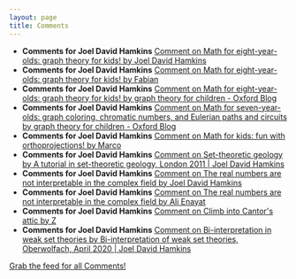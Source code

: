 ```yaml
---
layout: page
title: Comments
---
```


* **Comments for Joel David Hamkins** [Comment on Math for eight-year-olds: graph theory for kids! by Joel David Hamkins](http://jdh.hamkins.org/math-for-eight-year-olds/#comment-10808)
* **Comments for Joel David Hamkins** [Comment on Math for eight-year-olds: graph theory for kids! by Fabian](http://jdh.hamkins.org/math-for-eight-year-olds/#comment-10807)
* **Comments for Joel David Hamkins** [Comment on Math for eight-year-olds: graph theory for kids! by graph theory for children - Oxford Blog](http://jdh.hamkins.org/math-for-eight-year-olds/#comment-10806)
* **Comments for Joel David Hamkins** [Comment on Math for seven-year-olds:  graph coloring, chromatic numbers, and Eulerian paths and circuits by graph theory for children - Oxford Blog](http://jdh.hamkins.org/math-for-seven-year-olds-graph-coloring-chromatic-numbers-eulerian-paths/#comment-10805)
* **Comments for Joel David Hamkins** [Comment on Math for kids: fun with orthoprojections! by Marco](http://jdh.hamkins.org/fun-with-orthoprojections/#comment-10804)
* **Comments for Joel David Hamkins** [Comment on Set-theoretic geology by A tutorial in set-theoretic geology, London 2011 \| Joel David Hamkins](http://jdh.hamkins.org/set-theoreticgeology/#comment-10802)
* **Comments for Joel David Hamkins** [Comment on The real numbers are not interpretable in the complex field by Joel David Hamkins](http://jdh.hamkins.org/the-real-numbers-are-not-interpretable-in-the-complex-field/#comment-10800)
* **Comments for Joel David Hamkins** [Comment on The real numbers are not interpretable in the complex field by Ali Enayat](http://jdh.hamkins.org/the-real-numbers-are-not-interpretable-in-the-complex-field/#comment-10799)
* **Comments for Joel David Hamkins** [Comment on Climb into Cantor's attic by Z](http://jdh.hamkins.org/climb-into-cantors-attic/#comment-10797)
* **Comments for Joel David Hamkins** [Comment on Bi-interpretation in weak set theories by Bi-interpretation of weak set theories, Oberwolfach, April 2020 \| Joel David Hamkins](http://jdh.hamkins.org/bi-interpretation-in-weak-set-theories/#comment-10796)

[Grab the feed for all Comments!](Comments.xml)
